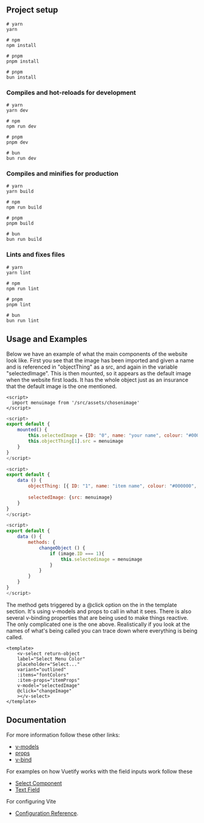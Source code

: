 ## Project setup

```
# yarn
yarn

# npm
npm install

# pnpm
pnpm install

# pnpm
bun install
```

### Compiles and hot-reloads for development

```
# yarn
yarn dev

# npm
npm run dev

# pnpm
pnpm dev

# bun
bun run dev
```

### Compiles and minifies for production

```
# yarn
yarn build

# npm
npm run build

# pnpm
pnpm build

# bun
bun run build
```

### Lints and fixes files

```
# yarn
yarn lint

# npm
npm run lint

# pnpm
pnpm lint

# bun
bun run lint
```

## Usage and Examples
Below we have an example of what the main components of the website look like. First you see that the 
image has been imported and given a name and is referenced in "objectThing" as a src, and again in 
the variable "selectedImage". This is then mounted, so it appears as the default image when the website
first loads. It has the whole object just as an insurance that the default image is the one mentioned.

```vue
<script>
  import menuimage from '/src/assets/chosenimage'
</script>
```

```javascript
<script>
export default {
    mounted() {
        this.selectedImage = {ID: "0", name: "your name", colour: "#000000", src: menuImage}
        this.objectThing[1].src = menuimage
    }
}
</script>
```


```javascript
<script>
export default {
    data () {
        objectThing: [{ ID: "1", name: "item name", colour: "#000000", src: chosenimage}]
        
        selectedImage: {src: menuimage}
    }
}
</script>
```

```javascript
<script>
export default {
    data () {
        methods: {
            changeObject () {
                if (image.ID === 1){
                    this.selectedimage = menuimage
                }
            }
        }
    }
}
</script>
```

The method gets triggered by a @click option on the <v-select></v-select> in the template section.
It's using v-models and props to call in what it sees. There is also several v-binding properties that
are being used to make things reactive. The only complicated one is the one above. Realistically
if you look at the names of what's being called you can trace down where everything is being called.

```vue
<template>
    <v-select return-object
    label="Select Menu Color"
    placeholder="Select..."
    variant="outlined"
    :items="fontColors"
    :item-props="itemProps"
    v-model="selectedImage"
    @click="changeImage"
    ></v-select>
</template>
```

## Documentation

For more information follow these other links: 
- [v-models](https://vuejs.org/guide/components/v-model.html)
- [props](https://vuejs.org/guide/components/props.html#prop-passing-details)
- [v-bind](https://vuejs.org/guide/essentials/class-and-style)

For examples on how Vuetify works with the field inputs work follow these
- [Select Component](https://vuetifyjs.com/en/components/selects/)
- [Text Field](https://vuetifyjs.com/en/components/text-fields/#usage)

For configuring Vite 
- [Configuration Reference](https://vitejs.dev/config/).

